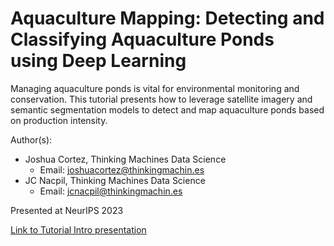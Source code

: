 # Aquaculture Mapping: Detecting and Classifying Aquaculture Ponds using Deep Learning

Managing aquaculture ponds is vital for environmental monitoring and conservation. This tutorial presents how to leverage satellite imagery and semantic segmentation models to detect and map aquaculture ponds based on production intensity.

Author(s):
* Joshua Cortez, Thinking Machines Data Science
  * Email: joshuacortez@thinkingmachin.es
* JC Nacpil, Thinking Machines Data Science
  * Email: jcnacpil@thinkingmachin.es

Presented at NeurIPS 2023

[Link to Tutorial Intro presentation](https://docs.google.com/presentation/d/1Mxg351mkxRSJZNmA7RGUwO0EoOmmWbKv/edit?usp=drive_link&ouid=102124753412412392262&rtpof=true&sd=true)
